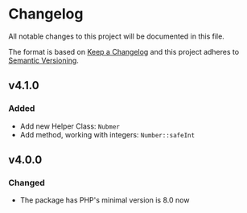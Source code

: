 # Changelog

All notable changes to this project will be documented in this file.

The format is based on [Keep a Changelog][keepachangelog] and this project adheres to [Semantic Versioning][semver].

## v4.1.0

### Added

- Add new Helper Class: `Nubmer`
- Add method, working with integers: `Number::safeInt`

## v4.0.0

### Changed

- The package has PHP's minimal version is 8.0 now

[keepachangelog]:https://keepachangelog.com/en/1.0.0/

[semver]:https://semver.org/spec/v2.0.0.html
